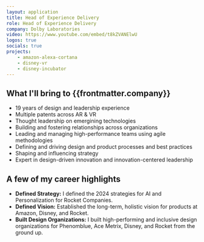 ```yaml
---
layout: application
title: Head of Experience Delivery
role: Head of Experience Delivery
company: Dolby Laboratories
video: https://www.youtube.com/embed/t8kZVANElwU
logos: true
socials: true
projects:
    - amazon-alexa-cortana
    - disney-vr
    - disney-incubator
---
```


<script setup>
    import { useData } from 'vitepress'
    const { frontmatter } = useData()
</script>

## What I'll bring to {{frontmatter.company}}
- 19 years of design and leadership experience
- Multiple patents across AR & VR
- Thought leadership on emergining technologies
- Building and fostering relationships across organizations
- Leading and managing high-performance teams using agile methodologies
- Defining and driving design and product processes and best practices
- Shaping and influencing strategy
- Expert in design-driven innovation and innovation-centered leadership

## A few of my career highlights
- **Defined Strategy:** I defined the 2024 strategies for AI and Personalization for Rocket Companies.
- **Defined Vision:** Established the long-term, holistic vision for products at Amazon, Disney, and Rocket.
- **Built Design Organizations:** I built high-performing and inclusive design organizations for Phenomblue, Ace Metrix, Disney, and Rocket from the ground up.